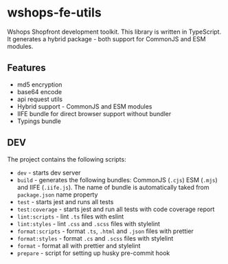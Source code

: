 # wshops-fe-utils

Wshops Shopfront development toolkit. This library is written in TypeScript. It generates a hybrid package - both
support for CommonJS and ESM modules.

## Features

- md5 encryption
- base64 encode
- api request utils
- Hybrid support - CommonJS and ESM modules
- IIFE bundle for direct browser support without bundler
- Typings bundle

## DEV

The project contains the following scripts:

- `dev` - starts dev server
- `build` - generates the following bundles: CommonJS (`.cjs`) ESM (`.mjs`) and IIFE (`.iife.js`). The name of bundle is
  automatically taked from `package.json` name property
- `test` - starts jest and runs all tests
- `test:coverage` - starts jest and run all tests with code coverage report
- `lint:scripts` - lint `.ts` files with eslint
- `lint:styles` - lint `.css` and `.scss` files with stylelint
- `format:scripts` - format `.ts`, `.html` and `.json` files with prettier
- `format:styles` - format `.cs` and `.scss` files with stylelint
- `format` - format all with prettier and stylelint
- `prepare` - script for setting up husky pre-commit hook
